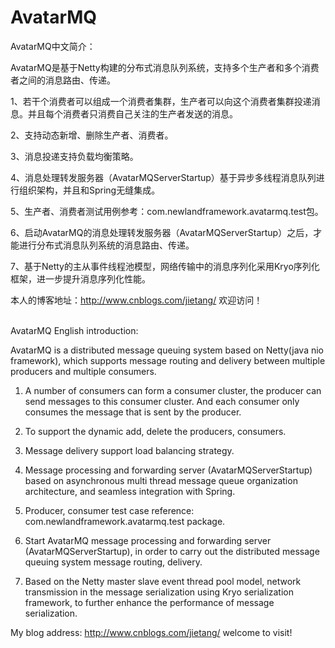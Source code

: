 # AvatarMQ
AvatarMQ中文简介：

AvatarMQ是基于Netty构建的分布式消息队列系统，支持多个生产者和多个消费者之间的消息路由、传递。

1、若干个消费者可以组成一个消费者集群，生产者可以向这个消费者集群投递消息。并且每个消费者只消费自己关注的生产者发送的消息。

2、支持动态新增、删除生产者、消费者。

3、消息投递支持负载均衡策略。

4、消息处理转发服务器（AvatarMQServerStartup）基于异步多线程消息队列进行组织架构，并且和Spring无缝集成。

5、生产者、消费者测试用例参考：com.newlandframework.avatarmq.test包。

6、启动AvatarMQ的消息处理转发服务器（AvatarMQServerStartup）之后，才能进行分布式消息队列系统的消息路由、传递。

7、基于Netty的主从事件线程池模型，网络传输中的消息序列化采用Kryo序列化框架，进一步提升消息序列化性能。

本人的博客地址：http://www.cnblogs.com/jietang/ 欢迎访问！<br><br>


AvatarMQ English introduction:

AvatarMQ is a distributed message queuing system based on Netty(java nio framework), which supports message routing and delivery between multiple producers and multiple consumers.

1. A number of consumers can form a consumer cluster, the producer can send messages to this consumer cluster. And each consumer only consumes the message that is sent by the producer.

2. To support the dynamic add, delete the producers, consumers.

3. Message delivery support load balancing strategy.

4. Message processing and forwarding server (AvatarMQServerStartup) based on asynchronous multi thread message queue organization architecture, and seamless integration with Spring.

5. Producer, consumer test case reference: com.newlandframework.avatarmq.test package.

6. Start AvatarMQ message processing and forwarding server (AvatarMQServerStartup), in order to carry out the distributed message queuing system message routing, delivery.

7. Based on the Netty master slave event thread pool model, network transmission in the message serialization using Kryo serialization framework, to further enhance the performance of message serialization.

My blog address: http://www.cnblogs.com/jietang/ welcome to visit!

